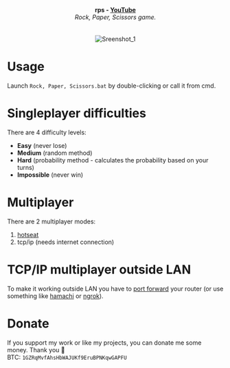 <p align="center">
	<b>rps - <a href="https://www.youtube.com/watch?v=yAMOK4opB5o">YouTube</a></b>
	<br>
	<i>Rock, Paper, Scissors game.</i>
	<br><br><br>
	<img alt="Sreenshot_1" src="https://user-images.githubusercontent.com/48186982/71322224-92e72300-24c5-11ea-973e-16edda01c6f9.gif">
</p>

# Usage
Launch `Rock, Paper, Scissors.bat` by double-clicking or call it from cmd.

# Singleplayer difficulties
There are 4 difficulty levels:
* **Easy** (never lose)
* **Medium** (random method)
* **Hard** (probability method - calculates the probability based on your turns)
* **Impossible** (never win)

# Multiplayer
There are 2 multiplayer modes:
1. [hotseat](https://en.wikipedia.org/wiki/Hotseat_(multiplayer_mode))
2. tcp/ip (needs internet connection)

# TCP/IP multiplayer outside LAN
To make it working outside LAN you have to [port forward](https://portforward.com/) your router (or use something like [hamachi](https://www.vpn.net/) or [ngrok](https://ngrok.com/)).

# Donate
If you support my work or like my projects, you can donate me some money. Thank you 💙\
BTC: `1GZRqMvfAhsHbWAJUKf9EruBPNKqwGAPFU`
